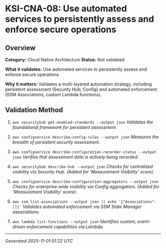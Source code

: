 # KSI-CNA-08: Use automated services to persistently assess and enforce secure operations

## Overview

**Category:** Cloud Native Architecture
**Status:** Not validated

**What it validates:** Use automated services to persistently assess and enforce secure operations

**Why it matters:** Validates a multi-layered automation strategy, including persistent assessment (Security Hub, Config) and automated enforcement (SSM Associations, custom Lambda functions).

## Validation Method

1. `aws securityhub get-enabled-standards --output json`
   *Validates the foundational framework for persistent assessment.*

2. `aws configservice describe-config-rules --output json`
   *Measures the breadth of persistent security assessment.*

3. `aws configservice describe-configuration-recorder-status --output json`
   *Verifies that assessment data is actively being recorded.*

4. `aws securityhub describe-hub --output json`
   *Checks for centralized visibility via Security Hub. (Added for 'Measurement Visibility' score).*

5. `aws configservice describe-configuration-aggregators --output json`
   *Checks for enterprise-wide visibility via Config aggregators. (Added for 'Measurement Visibility' score).*

6. `aws ssm list-associations --output json || echo '{"Associations": []}'`
   *Validates automated enforcement via SSM State Manager associations.*

7. `aws lambda list-functions --output json`
   *Identifies custom, event-driven enforcement capabilities via Lambda.*

---
*Generated 2025-11-01 01:22 UTC*